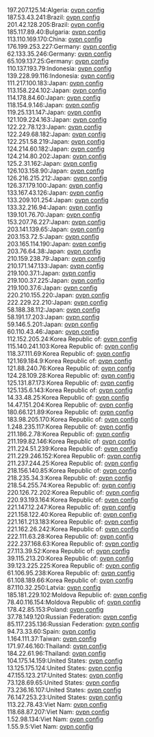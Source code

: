 197.207.125.14:Algeria: [ovpn config](vpn/197_207_125_14.ovpn)  
187.53.43.241:Brazil: [ovpn config](vpn/187_53_43_241.ovpn)  
201.42.128.205:Brazil: [ovpn config](vpn/201_42_128_205.ovpn)  
185.117.89.40:Bulgaria: [ovpn config](vpn/185_117_89_40.ovpn)  
113.110.169.170:China: [ovpn config](vpn/113_110_169_170.ovpn)  
176.199.253.227:Germany: [ovpn config](vpn/176_199_253_227.ovpn)  
62.133.35.246:Germany: [ovpn config](vpn/62_133_35_246.ovpn)  
65.109.137.25:Germany: [ovpn config](vpn/65_109_137_25.ovpn)  
110.137.193.79:Indonesia: [ovpn config](vpn/110_137_193_79.ovpn)  
139.228.99.116:Indonesia: [ovpn config](vpn/139_228_99_116.ovpn)  
111.217.100.183:Japan: [ovpn config](vpn/111_217_100_183.ovpn)  
113.158.224.102:Japan: [ovpn config](vpn/113_158_224_102.ovpn)  
114.178.84.60:Japan: [ovpn config](vpn/114_178_84_60.ovpn)  
118.154.9.146:Japan: [ovpn config](vpn/118_154_9_146.ovpn)  
119.25.131.147:Japan: [ovpn config](vpn/119_25_131_147.ovpn)  
121.109.224.163:Japan: [ovpn config](vpn/121_109_224_163.ovpn)  
122.22.78.123:Japan: [ovpn config](vpn/122_22_78_123.ovpn)  
122.249.68.182:Japan: [ovpn config](vpn/122_249_68_182.ovpn)  
122.251.58.219:Japan: [ovpn config](vpn/122_251_58_219.ovpn)  
124.214.60.182:Japan: [ovpn config](vpn/124_214_60_182.ovpn)  
124.214.80.202:Japan: [ovpn config](vpn/124_214_80_202.ovpn)  
125.2.31.162:Japan: [ovpn config](vpn/125_2_31_162.ovpn)  
126.103.158.90:Japan: [ovpn config](vpn/126_103_158_90.ovpn)  
126.216.215.212:Japan: [ovpn config](vpn/126_216_215_212.ovpn)  
126.37.179.100:Japan: [ovpn config](vpn/126_37_179_100.ovpn)  
133.167.43.126:Japan: [ovpn config](vpn/133_167_43_126.ovpn)  
133.209.101.254:Japan: [ovpn config](vpn/133_209_101_254.ovpn)  
133.32.216.94:Japan: [ovpn config](vpn/133_32_216_94.ovpn)  
139.101.76.70:Japan: [ovpn config](vpn/139_101_76_70.ovpn)  
153.207.76.227:Japan: [ovpn config](vpn/153_207_76_227.ovpn)  
203.141.139.65:Japan: [ovpn config](vpn/203_141_139_65.ovpn)  
203.153.72.5:Japan: [ovpn config](vpn/203_153_72_5.ovpn)  
203.165.114.190:Japan: [ovpn config](vpn/203_165_114_190.ovpn)  
203.76.64.38:Japan: [ovpn config](vpn/203_76_64_38.ovpn)  
210.159.238.79:Japan: [ovpn config](vpn/210_159_238_79.ovpn)  
210.171.147.133:Japan: [ovpn config](vpn/210_171_147_133.ovpn)  
219.100.37.1:Japan: [ovpn config](vpn/219_100_37_1.ovpn)  
219.100.37.225:Japan: [ovpn config](vpn/219_100_37_225.ovpn)  
219.100.37.6:Japan: [ovpn config](vpn/219_100_37_6.ovpn)  
220.210.155.220:Japan: [ovpn config](vpn/220_210_155_220.ovpn)  
222.229.22.210:Japan: [ovpn config](vpn/222_229_22_210.ovpn)  
58.188.38.112:Japan: [ovpn config](vpn/58_188_38_112.ovpn)  
58.191.17.203:Japan: [ovpn config](vpn/58_191_17_203.ovpn)  
59.146.5.201:Japan: [ovpn config](vpn/59_146_5_201.ovpn)  
60.110.43.46:Japan: [ovpn config](vpn/60_110_43_46.ovpn)  
112.152.205.24:Korea Republic of: [ovpn config](vpn/112_152_205_24.ovpn)  
115.140.241.103:Korea Republic of: [ovpn config](vpn/115_140_241_103.ovpn)  
118.37.111.69:Korea Republic of: [ovpn config](vpn/118_37_111_69.ovpn)  
121.169.184.9:Korea Republic of: [ovpn config](vpn/121_169_184_9.ovpn)  
121.88.240.76:Korea Republic of: [ovpn config](vpn/121_88_240_76.ovpn)  
124.28.109.28:Korea Republic of: [ovpn config](vpn/124_28_109_28.ovpn)  
125.131.87.173:Korea Republic of: [ovpn config](vpn/125_131_87_173.ovpn)  
125.135.6.143:Korea Republic of: [ovpn config](vpn/125_135_6_143.ovpn)  
14.33.48.25:Korea Republic of: [ovpn config](vpn/14_33_48_25.ovpn)  
14.47.151.204:Korea Republic of: [ovpn config](vpn/14_47_151_204.ovpn)  
180.66.121.89:Korea Republic of: [ovpn config](vpn/180_66_121_89.ovpn)  
183.98.205.170:Korea Republic of: [ovpn config](vpn/183_98_205_170.ovpn)  
1.248.235.117:Korea Republic of: [ovpn config](vpn/1_248_235_117.ovpn)  
211.186.2.78:Korea Republic of: [ovpn config](vpn/211_186_2_78.ovpn)  
211.199.82.146:Korea Republic of: [ovpn config](vpn/211_199_82_146.ovpn)  
211.224.51.239:Korea Republic of: [ovpn config](vpn/211_224_51_239.ovpn)  
211.229.246.152:Korea Republic of: [ovpn config](vpn/211_229_246_152.ovpn)  
211.237.244.25:Korea Republic of: [ovpn config](vpn/211_237_244_25.ovpn)  
218.156.140.85:Korea Republic of: [ovpn config](vpn/218_156_140_85.ovpn)  
218.235.34.3:Korea Republic of: [ovpn config](vpn/218_235_34_3.ovpn)  
218.54.255.74:Korea Republic of: [ovpn config](vpn/218_54_255_74.ovpn)  
220.126.72.202:Korea Republic of: [ovpn config](vpn/220_126_72_202.ovpn)  
220.93.193.164:Korea Republic of: [ovpn config](vpn/220_93_193_164.ovpn)  
221.147.12.247:Korea Republic of: [ovpn config](vpn/221_147_12_247.ovpn)  
221.158.122.40:Korea Republic of: [ovpn config](vpn/221_158_122_40.ovpn)  
221.161.213.183:Korea Republic of: [ovpn config](vpn/221_161_213_183.ovpn)  
221.162.26.242:Korea Republic of: [ovpn config](vpn/221_162_26_242.ovpn)  
222.111.63.28:Korea Republic of: [ovpn config](vpn/222_111_63_28.ovpn)  
222.237.168.63:Korea Republic of: [ovpn config](vpn/222_237_168_63.ovpn)  
27.113.39.52:Korea Republic of: [ovpn config](vpn/27_113_39_52.ovpn)  
39.115.213.20:Korea Republic of: [ovpn config](vpn/39_115_213_20.ovpn)  
39.123.225.225:Korea Republic of: [ovpn config](vpn/39_123_225_225.ovpn)  
61.106.95.238:Korea Republic of: [ovpn config](vpn/61_106_95_238.ovpn)  
61.108.189.66:Korea Republic of: [ovpn config](vpn/61_108_189_66.ovpn)  
87.110.32.250:Latvia: [ovpn config](vpn/87_110_32_250.ovpn)  
185.181.229.102:Moldova Republic of: [ovpn config](vpn/185_181_229_102.ovpn)  
78.40.116.154:Moldova Republic of: [ovpn config](vpn/78_40_116_154.ovpn)  
178.42.85.153:Poland: [ovpn config](vpn/178_42_85_153.ovpn)  
37.78.149.120:Russian Federation: [ovpn config](vpn/37_78_149_120.ovpn)  
85.117.235.136:Russian Federation: [ovpn config](vpn/85_117_235_136.ovpn)  
94.73.33.60:Spain: [ovpn config](vpn/94_73_33_60.ovpn)  
1.164.111.37:Taiwan: [ovpn config](vpn/1_164_111_37.ovpn)  
171.97.46.160:Thailand: [ovpn config](vpn/171_97_46_160.ovpn)  
184.22.61.96:Thailand: [ovpn config](vpn/184_22_61_96.ovpn)  
104.175.14.159:United States: [ovpn config](vpn/104_175_14_159.ovpn)  
13.125.175.124:United States: [ovpn config](vpn/13_125_175_124.ovpn)  
47.155.123.217:United States: [ovpn config](vpn/47_155_123_217.ovpn)  
73.128.69.65:United States: [ovpn config](vpn/73_128_69_65.ovpn)  
73.236.16.107:United States: [ovpn config](vpn/73_236_16_107.ovpn)  
76.147.253.23:United States: [ovpn config](vpn/76_147_253_23.ovpn)  
113.22.78.43:Viet Nam: [ovpn config](vpn/113_22_78_43.ovpn)  
118.68.87.207:Viet Nam: [ovpn config](vpn/118_68_87_207.ovpn)  
1.52.98.134:Viet Nam: [ovpn config](vpn/1_52_98_134.ovpn)  
1.55.9.5:Viet Nam: [ovpn config](vpn/1_55_9_5.ovpn)  
